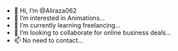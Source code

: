 - 👋 Hi, I’m @Aliraza062
- 👀 I’m interested in Animations...
- 🌱 I’m currently learning freelancing...
- 💞️ I’m looking to collaborate for online business deals...
- 📫 No need to contact...

<!---
Aliraza062/Aliraza062 is a ✨ special ✨ repository because its `README.md` (this file) appears on your GitHub profile.
You can click the Preview link to take a look at your changes.
--->
